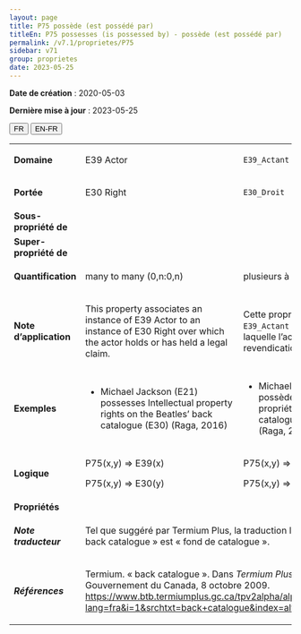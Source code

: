 ```yaml
---
layout: page
title: P75 possède (est possédé par)
titleEn: P75 possesses (is possessed by) - possède (est possédé par)
permalink: /v7.1/proprietes/P75
sidebar: v71
group: proprietes
date: 2023-05-25
---
```


**Date de création** : 2020-05-03

**Dernière mise à jour** : 2023-05-25

<div class="lang-buttons">
 <button id="fr" class="activate">FR</button>
 <button id="en-fr">EN-FR</button>
</div>

<table>
<tbody>
<tr>
<td><strong>Domaine</strong></td>
<td class="en">
<p>E39 Actor</p>
</td>
<td>
<p><code class="language-plaintext highlighter-rouge">E39_Actant</code></p>
</td>
</tr>
<tr>
<td><strong>Portée</strong></td>
<td class="en">
<p>E30 Right</p>
</td>
<td>
<p><code class="language-plaintext highlighter-rouge">E30_Droit</code></p>
</td>
</tr>
<tr>
<td><strong>Sous-propriété de</strong></td>
<td class="en">
</td>
<td>
</td>
</tr>
<tr>
<td><strong>Super-propriété de</strong></td>
<td class="en">
</td>
<td>
</td>
</tr>
<tr>
<td><strong>Quantification</strong></td>
<td class="en">
<p>many to many (0,n:0,n)</p>
</td>
<td>
<p>plusieurs à plusieurs (0,n:0,n)</p>
</td>
</tr>
<tr>
<td><strong>Note d’application</strong></td>
<td class="en">
<p>This property associates an instance of E39 Actor to an instance of E30 Right over which the actor holds or has held a legal claim. </p>
</td>
<td>
<p>Cette propriété associe une instance de <code class="language-plaintext highlighter-rouge">E39_Actant</code> à une instance de <code class="language-plaintext highlighter-rouge">E30_Droit</code> sur laquelle l’actant détient ou a détenu une revendication légale.</p>
</td>
</tr>
<tr>
<td><strong>Exemples</strong></td>
<td class="en">
<ul>
<li><p>Michael Jackson (E21) possesses Intellectual property rights on the Beatles’ back catalogue (E30) (Raga, 2016)</p>
</li>
</ul>
</td>
<td>
<ul>
<li><p>Michael Jackson (<code class="language-plaintext highlighter-rouge">E21_Personne</code>) possède (<code class="language-plaintext highlighter-rouge">P75_possède</code>) les droits de propriété intellectuelle sur le fond de catalogue des Beatles (<code class="language-plaintext highlighter-rouge">E30_Droit</code>) (Raga, 2016)</p>
</li>
</ul>
</td>
</tr>
<tr>
<td><strong>Logique</strong></td>
<td class="en">
<p>P75(x,y) ⇒ E39(x)</p>
<p>P75(x,y) ⇒ E30(y)</p>
</td>
<td>
<p>P75(x,y) ⇒ E39(x)</p>
<p>P75(x,y) ⇒ E30(y)</p>
</td>
</tr>
<tr>
<td><strong>Propriétés</strong></td>
<td class="en">
</td>
<td>
</td>
</tr>
<tr>
<td><strong><em>Note traducteur</em></strong></td>
<td colspan="2">
<p>Tel que suggéré par Termium Plus, la traduction la plus adéquate du terme « back catalogue » est « fond de catalogue ».</p>
</td>
</tr>
<tr>
<td><strong><em>Références</em></strong></td>
<td colspan="2">
<p>Termium. « back catalogue ». Dans <em>Termium Plus</em>. Ottawa, CA-ON: Gouvernement du Canada, 8 octobre 2009.<a href="https://www.btb.termiumplus.gc.ca/tpv2alpha/alpha-fra.html?lang=fra&i=1&srchtxt=back+catalogue&index=alt&codom2nd_wet=1#resultrecs"><span class="underline"> </span></a><a href="https://www.btb.termiumplus.gc.ca/tpv2alpha/alpha-fra.html?lang=fra&i=1&srchtxt=back+catalogue&index=alt&codom2nd_wet=1#resultrecs"><span class="underline">https://www.btb.termiumplus.gc.ca/tpv2alpha/alpha-fra.html?lang=fra&i=1&srchtxt=back+catalogue&index=alt&codom2nd_wet=1#resultrecs</span></a>.</p>
</td>
</tr>
</tbody>
</table>
